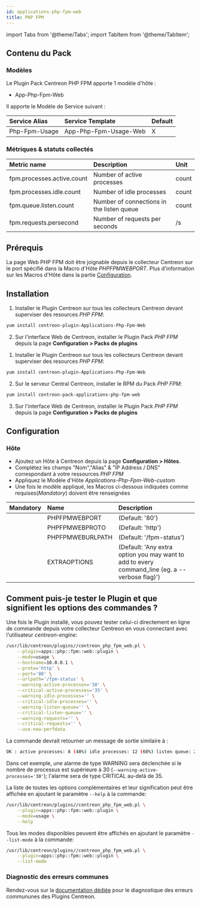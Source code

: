 ```yaml
---
id: applications-php-fpm-web
title: PHP FPM
---
```

import Tabs from '@theme/Tabs';
import TabItem from '@theme/TabItem';


## Contenu du Pack

### Modèles

Le Plugin Pack Centreon PHP FPM apporte 1 modèle d'hôte :
* App-Php-Fpm-Web

Il apporte le Modèle de Service suivant :

| Service Alias | Service Template      | Default |
|:--------------|:----------------------|:--------|
| Php-Fpm-Usage | App-Php-Fpm-Usage-Web | X       |

### Métriques & statuts collectés

<Tabs groupId="sync">
<TabItem value="Php-Fpm-Usage" label="Php-Fpm-Usage">

| Metric name                | Description                               | Unit  |
|:---------------------------|:------------------------------------------|:------|
| fpm.processes.active.count | Number of active processes                | count |
| fpm.processes.idle.count   | Number of idle processes                  | count |
| fpm.queue.listen.count     | Number of connections in the listen queue | count |
| fpm.requests.persecond     | Number of requests per seconds            | /s    |

</TabItem>
</Tabs>

## Prérequis

La page Web PHP FPM doit être joignable depuis le collecteur Centreon sur le 
port spécifié dans la Macro d'Hôte *PHPFPMWEBPORT*. Plus d'information sur 
les Macros d'Hôte dans la partie [Configuration](#Configuration).

## Installation

<Tabs groupId="sync">
<TabItem value="Online IMP Licence & IT-100 Editions" label="Online IMP Licence & IT-100 Editions">

1. Installer le Plugin Centreon sur tous les collecteurs Centreon devant superviser des resources *PHP FPM*:

```bash
yum install centreon-plugin-Applications-Php-Fpm-Web
```

2. Sur l'interface Web de Centreon, installer le Plugin Pack *PHP FPM* depuis la page **Configuration > Packs de plugins**

</TabItem>
<TabItem value="Offline IMP License" label="Offline IMP License">

1. Installer le Plugin Centreon sur tous les collecteurs Centreon devant superviser des resources *PHP FPM*:

```bash
yum install centreon-plugin-Applications-Php-Fpm-Web
```

2. Sur le serveur Central Centreon, installer le RPM du Pack *PHP FPM*:

```bash
yum install centreon-pack-applications-php-fpm-web
```

3. Sur l'interface Web de Centreon, installer le Plugin Pack *PHP FPM* depuis la page **Configuration > Packs de plugins**

</TabItem>
</Tabs>

## Configuration

### Hôte

* Ajoutez un Hôte à Centreon depuis la page **Configuration > Hôtes**.
* Complétez les champs "Nom","Alias" & "IP Address / DNS" correspondant à votre ressources *PHP FPM*
* Appliquez le Modèle d'Hôte *Applications-Php-Fpm-Web-custom* 
* Une fois le modèle appliqué, les Macros ci-dessous indiquées comme requises(*Mandatory*) doivent être renseignées 

| Mandatory | Name             | Description                                                                                     |
|:----------|:-----------------|:------------------------------------------------------------------------------------------------|
|           | PHPFPMWEBPORT    | (Default: '80')                                                                                 |
|           | PHPFPMWEBPROTO   | (Default: 'http')                                                                               |
|           | PHPFPMWEBURLPATH | (Default: '/fpm-status')                                                                        |
|           | EXTRAOPTIONS     | (Default: 'Any extra option you may want to add to every command\_line (eg. a --verbose flag)') |

## Comment puis-je tester le Plugin et que signifient les options des commandes ? 

Une fois le Plugin installé, vous pouvez tester celui-ci directement en ligne 
de commande depuis votre collecteur Centreon en vous connectant avec 
l'utilisateur *centreon-engine*:

```bash
/usr/lib/centreon/plugins//centreon_php_fpm_web.pl \
    --plugin=apps::php::fpm::web::plugin \
    --mode=usage \
    --hostname=10.0.0.1 \
    --proto='http' \
    --port='80' \
    --urlpath='/fpm-status' \
    --warning-active-processes='30' \
    --critical-active-processes='35' \
    --warning-idle-processes='' \
    --critical-idle-processes='' \
    --warning-listen-queue='' \
    --critical-listen-queue='' \
    --warning-requests='' \
    --critical-requests='' \
    --use-new-perfdata 
```

La commande devrait retourner un message de sortie similaire à :

```bash
OK : active processes: 8 (40%) idle processes: 12 (60%) listen queue: 2 requests: 90/s | 'fpm.processes.active.count'=8;30;35;0; 'fpm.processes.idle.count'=12;;;0; 'fpm.queue.listen.count'=2;;;0; 'fpm.requests.persecond'=90/s;;;0; 
```

Dans cet exemple, une alarme de type WARNING sera déclenchée si le nombre de 
processus est supérieure à 30 (`--warning-active-processes='30'`); l'alarme
sera de type CRITICAL au-delà de 35.

La liste de toutes les options complémentaires et leur signification peut être
affichée en ajoutant le paramètre `--help` à la commande:

```bash
/usr/lib/centreon/plugins//centreon_php_fpm_web.pl \
    --plugin=apps::php::fpm::web::plugin \
    --mode=usage \
    --help
 ```

Tous les modes disponibles peuvent être affichés en ajoutant le paramètre 
`--list-mode` à la commande:

```bash
/usr/lib/centreon/plugins//centreon_php_fpm_web.pl \
    --plugin=apps::php::fpm::web::plugin \
    --list-mode
 ```

### Diagnostic des erreurs communes

Rendez-vous sur la [documentation dédiée](../tutorials/troubleshooting-plugins)
pour le diagnostique des erreurs commununes des Plugins Centreon.